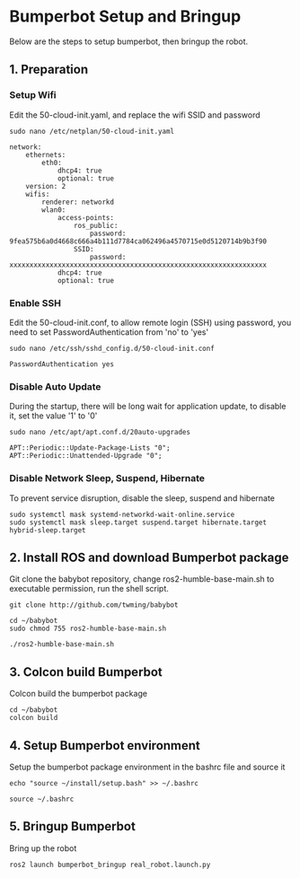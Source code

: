 # Bumperbot Setup and Bringup
Below are the steps to setup bumperbot, then bringup the robot.
## 1. Preparation 
### Setup Wifi
Edit the 50-cloud-init.yaml, and replace the wifi SSID and password
```
sudo nano /etc/netplan/50-cloud-init.yaml
```
```
network:
    ethernets:
        eth0:
            dhcp4: true
            optional: true
    version: 2
    wifis:
        renderer: networkd
        wlan0:
            access-points:
                ros_public:
                    password: 9fea575b6a0d4668c666a4b111d7784ca062496a4570715e0d5120714b9b3f90
                SSID:
                    password: xxxxxxxxxxxxxxxxxxxxxxxxxxxxxxxxxxxxxxxxxxxxxxxxxxxxxxxxxxxxxxxx
            dhcp4: true
            optional: true

```
### Enable SSH
Edit the 50-cloud-init.conf, to allow remote login (SSH) using password, you need to set PasswordAuthentication from 'no' to 'yes'
```
sudo nano /etc/ssh/sshd_config.d/50-cloud-init.conf
```
```
PasswordAuthentication yes
```

### Disable Auto Update
During the startup, there will be long wait for application update, to disable it, set the value '1' to '0' 
```
sudo nano /etc/apt/apt.conf.d/20auto-upgrades
```
```
APT::Periodic::Update-Package-Lists "0";
APT::Periodic::Unattended-Upgrade "0";
```
### Disable Network Sleep, Suspend, Hibernate
To prevent service disruption, disable the sleep, suspend and hibernate
```
sudo systemctl mask systemd-networkd-wait-online.service
sudo systemctl mask sleep.target suspend.target hibernate.target hybrid-sleep.target
```
## 2. Install ROS and download Bumperbot package
Git clone the babybot repository, change ros2-humble-base-main.sh to executable permission, run the shell script.
```
git clone http://github.com/twming/babybot
```
```
cd ~/babybot
sudo chmod 755 ros2-humble-base-main.sh
```
```
./ros2-humble-base-main.sh
```
## 3. Colcon build Bumperbot
Colcon build the bumperbot package
```
cd ~/babybot
colcon build
```
## 4. Setup Bumperbot environment
Setup the bumperbot package environment in the bashrc file and source it
```
echo "source ~/install/setup.bash" >> ~/.bashrc
```
```
source ~/.bashrc
```
## 5. Bringup Bumperbot
Bring up the robot
```
ros2 launch bumperbot_bringup real_robot.launch.py
```
